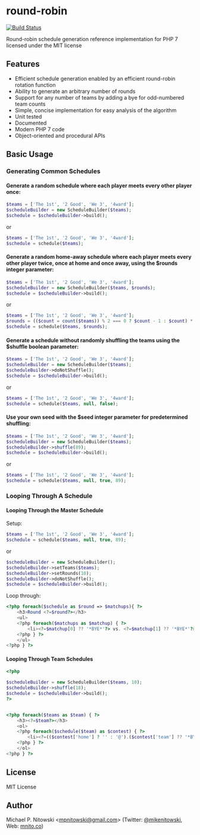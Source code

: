 # round-robin
[![Build Status](https://travis-ci.org/mnito/round-robin.svg?branch=master)](https://travis-ci.org/mnito/round-robin)

Round-robin schedule generation reference implementation for PHP 7 licensed under the MIT license

## Features

- Efficient schedule generation enabled by an efficient round-robin rotation function
- Ability to generate an arbitrary number of rounds
- Support for any number of teams by adding a bye for odd-numbered team counts
- Simple, concise implementation for easy analysis of the algorithm
- Unit tested
- Documented
- Modern PHP 7 code
- Object-oriented and procedural APIs

## Basic Usage

### Generating Common Schedules

#### Generate a random schedule where each player meets every other player once:

```php
$teams = ['The 1st', '2 Good', 'We 3', '4ward'];
$scheduleBuilder = new ScheduleBuilder($teams);
$schedule = $scheduleBuilder->build();
```

or

```php
$teams = ['The 1st', '2 Good', 'We 3', '4ward'];
$schedule = schedule($teams);
```


#### Generate a random home-away schedule where each player meets every other player twice, once at home and once away, using the $rounds integer parameter:

```php
$teams = ['The 1st', '2 Good', 'We 3', '4ward'];
$scheduleBuilder = new ScheduleBuilder($teams, $rounds);
$schedule = $scheduleBuilder->build();
```

or

```php
$teams = ['The 1st', '2 Good', 'We 3', '4ward'];
$rounds = (($count = count($teams)) % 2 === 0 ? $count - 1 : $count) * 2;
$schedule = schedule($teams, $rounds);
```

#### Generate a schedule without randomly shuffling the teams using the $shuffle boolean parameter:

```php
$teams = ['The 1st', '2 Good', 'We 3', '4ward'];
$scheduleBuilder = new ScheduleBuilder($teams);
$scheduleBuilder->doNotShuffle();
$schedule = $scheduleBuilder->build();
```

or

```php
$teams = ['The 1st', '2 Good', 'We 3', '4ward'];
$schedule = schedule($teams, null, false);
```

#### Use your own seed with the $seed integer parameter for predetermined shuffling:
```php
$teams = ['The 1st', '2 Good', 'We 3', '4ward'];
$scheduleBuilder = new ScheduleBuilder($teams);
$scheduleBuilder->shuffle(89);
$schedule = $scheduleBuilder->build();
```
or

```php
$teams = ['The 1st', '2 Good', 'We 3', '4ward'];
$schedule = schedule($teams, null, true, 89);
```

### Looping Through A Schedule

#### Looping Through the Master Schedule

Setup:

```php
$teams = ['The 1st', '2 Good', 'We 3', '4ward'];
$schedule = schedule($teams, null, true, 89);
```

or

```php
$scheduleBuilder = new ScheduleBuilder();
$scheduleBuilder->setTeams($teams);
$scheduleBuilder->setRounds(10);
$scheduleBuilder->doNotShuffle();
$schedule = $scheduleBuilder->build();
```

Loop through:

```php
<?php foreach($schedule as $round => $matchups){ ?>
    <h3>Round <?=$round?></h3>
    <ul>
    <?php foreach($matchups as $matchup) { ?>
        <li><?=$matchup[0] ?? '*BYE*'?> vs. <?=$matchup[1] ?? '*BYE*'?></li>
    <?php } ?>
    </ul>
<?php } ?>
```

#### Looping Through Team Schedules
```php
<?php

$scheduleBuilder = new ScheduleBuilder($teams, 10);
$scheduleBuilder->shuffle(18);
$schedule = $scheduleBuilder->build();
?>


<?php foreach($teams as $team) { ?>
    <h3><?=$team?></h3>
    <ol>
    <?php foreach($schedule($team) as $contest) { ?>
        <li><?=(($contest['home'] ? '' : '@').($contest['team'] ?? '*BYE*'))?></li>
    <?php } ?>
    </ol>
<?php } ?>
```

## License

MIT License

## Author

Michael P. Nitowski <[mpnitowski@gmail.com](mailto:mpnitowski@gmail.com)>
    (Twitter: [@mikenitowski](https://twitter.com/mikenitowski),
     Web: [mnito.co](http://mnito.co))
